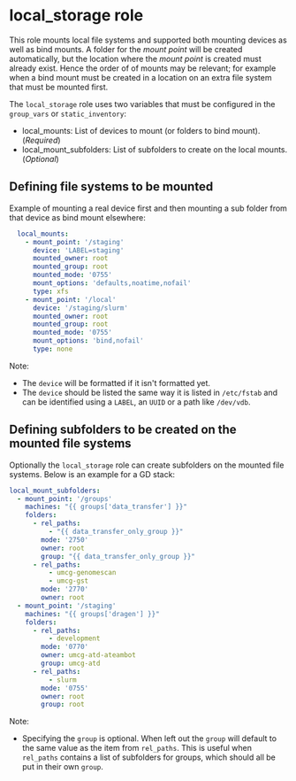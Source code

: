 # local_storage role

This role mounts local file systems and supported both mounting devices as well as bind mounts.
A folder for the _mount point_ will be created automatically,
but the location where the _mount point_ is created must already exist.
Hence the order of of mounts may be relevant;
for example when a bind mount must be created in a location on an extra file system that must be mounted first.

The `local_storage` role uses two variables that must be configured in the `group_vars` or `static_inventory`:

* local_mounts: List of devices to mount (or folders to bind mount). (*Required*)
* local_mount_subfolders: List of subfolders to create on the local mounts. (*Optional*)


## Defining file systems to be mounted

Example of mounting a real device first and then mounting a sub folder from that device as bind mount elsewhere:

```yaml
  local_mounts:
    - mount_point: '/staging'
      device: 'LABEL=staging'
      mounted_owner: root
      mounted_group: root
      mounted_mode: '0755'
      mount_options: 'defaults,noatime,nofail'
      type: xfs
    - mount_point: '/local'
      device: '/staging/slurm'
      mounted_owner: root
      mounted_group: root
      mounted_mode: '0755'
      mount_options: 'bind,nofail'
      type: none
```

Note:
 * The `device` will be formatted if it isn't formatted yet.
 * The `device` should be listed the same way it is listed in `/etc/fstab`
   and can be identified using a `LABEL`, an `UUID` or a path like `/dev/vdb`.

## Defining subfolders to be created on the mounted file systems

Optionally the `local_storage` role can create subfolders on the mounted file systems.
Below is an example for a GD stack:

```yaml
local_mount_subfolders:
  - mount_point: '/groups'
    machines: "{{ groups['data_transfer'] }}"
    folders:
      - rel_paths:
          - "{{ data_transfer_only_group }}"
        mode: '2750'
        owner: root
        group: "{{ data_transfer_only_group }}"
      - rel_paths:
          - umcg-genomescan
          - umcg-gst
        mode: '2770'
        owner: root
  - mount_point: '/staging'
    machines: "{{ groups['dragen'] }}"
    folders:
      - rel_paths:
          - development
        mode: '0770'
        owner: umcg-atd-ateambot
        group: umcg-atd
      - rel_paths:
          - slurm
        mode: '0755'
        owner: root
        group: root
```

Note: 
 * Specifying the `group` is optional. When left out the `group` will default to the same value as the item from `rel_paths`.
   This is useful when `rel_paths` contains a list of subfolders for groups, which should all be put in their own `group`.
